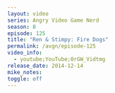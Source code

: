 ```yaml
---
layout: video
series: Angry Video Game Nerd
season: 8
episode: 125
title: "Ren & Stimpy: Fire Dogs"
permalink: /avgn/episode-125
video_info:
  - youtube;YouTube;0rGW_Vidtmg
release_date: 2014-12-14
mike_notes:
toggle: off
---
```

